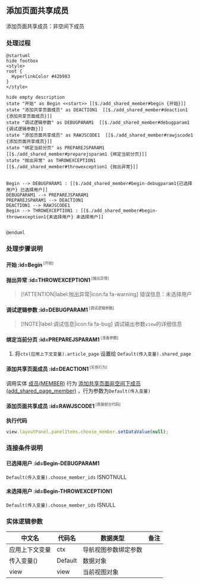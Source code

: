 ## 添加页面共享成员 <!-- {docsify-ignore-all} -->

   添加页面共享成员：非空间下成员

### 处理过程

```plantuml
@startuml
hide footbox
<style>
root {
  HyperlinkColor #42b983
}
</style>

hide empty description
state "开始" as Begin <<start>> [[$./add_shared_member#begin {开始}]]
state "添加共享页面成员" as DEACTION1  [[$./add_shared_member#deaction1 {添加共享页面成员}]]
state "调试逻辑参数" as DEBUGPARAM1  [[$./add_shared_member#debugparam1 {调试逻辑参数}]]
state "添加页面共享成员" as RAWJSCODE1  [[$./add_shared_member#rawjscode1 {添加页面共享成员}]]
state "绑定当前分页" as PREPAREJSPARAM1  [[$./add_shared_member#preparejsparam1 {绑定当前分页}]]
state "抛出异常" as THROWEXCEPTION1  [[$./add_shared_member#throwexception1 {抛出异常}]]


Begin --> DEBUGPARAM1 : [[$./add_shared_member#begin-debugparam1{已选择用户} 已选择用户]]
DEBUGPARAM1 --> PREPAREJSPARAM1
PREPAREJSPARAM1 --> DEACTION1
DEACTION1 --> RAWJSCODE1
Begin --> THROWEXCEPTION1 : [[$./add_shared_member#begin-throwexception1{未选择用户} 未选择用户]]


@enduml
```


### 处理步骤说明

#### 开始 :id=Begin<sup class="footnote-symbol"> <font color=gray size=1>[开始]</font></sup>




#### 抛出异常 :id=THROWEXCEPTION1<sup class="footnote-symbol"> <font color=gray size=1>[抛出异常]</font></sup>



> [!ATTENTION|label:抛出异常|icon:fa fa-warning]
> 错误信息：未选择用户

#### 调试逻辑参数 :id=DEBUGPARAM1<sup class="footnote-symbol"> <font color=gray size=1>[调试逻辑参数]</font></sup>



> [!NOTE|label:调试信息|icon:fa fa-bug]
> 调试输出参数`view`的详细信息

#### 绑定当前分页 :id=PREPAREJSPARAM1<sup class="footnote-symbol"> <font color=gray size=1>[准备参数]</font></sup>



1. 将`ctx(应用上下文变量).article_page` 设置给  `Default(传入变量).shared_page`

#### 添加共享页面成员 :id=DEACTION1<sup class="footnote-symbol"> <font color=gray size=1>[实体行为]</font></sup>



调用实体 [成员(MEMBER)](module/Base/member.md) 行为 [添加共享页面非空间下成员(add_shared_page_member)](module/Base/member#行为) ，行为参数为`Default(传入变量)`

#### 添加页面共享成员 :id=RAWJSCODE1<sup class="footnote-symbol"> <font color=gray size=1>[直接前台代码]</font></sup>



<p class="panel-title"><b>执行代码</b></p>

```javascript
view.layoutPanel.panelItems.choose_member.setDataValue(null);
```

### 连接条件说明
#### 已选择用户 :id=Begin-DEBUGPARAM1

```Default(传入变量).choose_member_ids``` ISNOTNULL
#### 未选择用户 :id=Begin-THROWEXCEPTION1

```Default(传入变量).choose_member_ids``` ISNULL


### 实体逻辑参数

|    中文名   |    代码名    |  数据类型      |备注 |
| --------| --------| --------  | --------   |
|应用上下文变量|ctx|导航视图参数绑定参数||
|传入变量(<i class="fa fa-check"/></i>)|Default|数据对象||
|view|view|当前视图对象||

